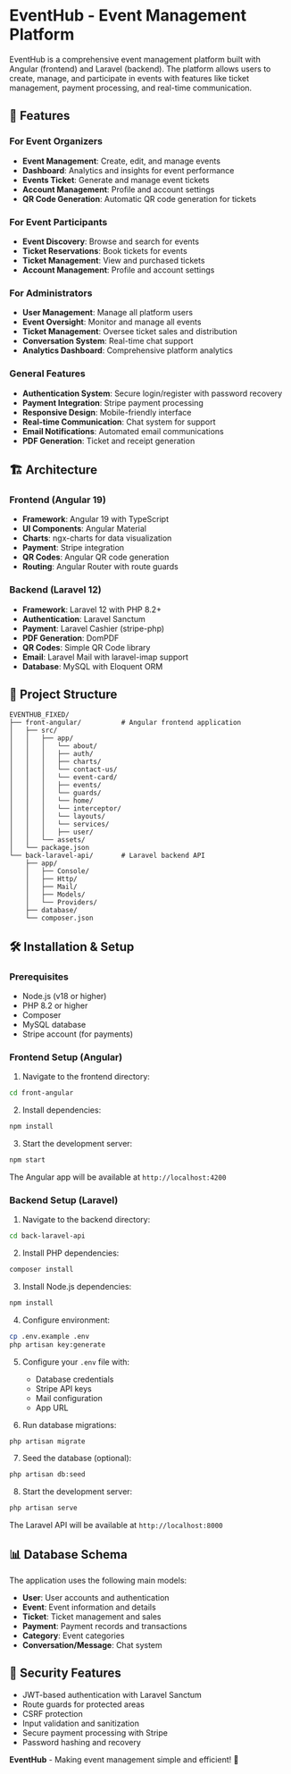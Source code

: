 # EventHub - Event Management Platform

EventHub is a comprehensive event management platform built with Angular (frontend) and Laravel (backend). The platform allows users to create, manage, and participate in events with features like ticket management, payment processing, and real-time communication.

## 🚀 Features

### For Event Organizers
- **Event Management**: Create, edit, and manage events
- **Dashboard**: Analytics and insights for event performance
- **Events Ticket**: Generate and manage event tickets
- **Account Management**: Profile and account settings
- **QR Code Generation**: Automatic QR code generation for tickets

### For Event Participants
- **Event Discovery**: Browse and search for events
- **Ticket Reservations**: Book tickets for events
- **Ticket Management**: View and purchased tickets
- **Account Management**: Profile and account settings

### For Administrators
- **User Management**: Manage all platform users
- **Event Oversight**: Monitor and manage all events
- **Ticket Management**: Oversee ticket sales and distribution
- **Conversation System**: Real-time chat support
- **Analytics Dashboard**: Comprehensive platform analytics

### General Features
- **Authentication System**: Secure login/register with password recovery
- **Payment Integration**: Stripe payment processing
- **Responsive Design**: Mobile-friendly interface
- **Real-time Communication**: Chat system for support
- **Email Notifications**: Automated email communications
- **PDF Generation**: Ticket and receipt generation

## 🏗️ Architecture

### Frontend (Angular 19)
- **Framework**: Angular 19 with TypeScript
- **UI Components**: Angular Material
- **Charts**: ngx-charts for data visualization
- **Payment**: Stripe integration
- **QR Codes**: Angular QR code generation
- **Routing**: Angular Router with route guards

### Backend (Laravel 12)
- **Framework**: Laravel 12 with PHP 8.2+
- **Authentication**: Laravel Sanctum
- **Payment**: Laravel Cashier (stripe-php) 
- **PDF Generation**: DomPDF
- **QR Codes**: Simple QR Code library
- **Email**: Laravel Mail with laravel-imap support
- **Database**: MySQL with Eloquent ORM

## 📁 Project Structure

```
EVENTHUB_FIXED/
├── front-angular/          # Angular frontend application
│   ├── src/
│   │   ├── app/
│   │   │   └── about/ 
│   │   │   ├── auth/       
│   │   │   ├── charts/     
│   │   │   └── contact-us/ 
│   │   │   └── event-card/ 
│   │   │   ├── events/    
│   │   │   └── guards/ 
│   │   │   └── home/ 
│   │   │   └── interceptor/ 
│   │   │   └── layouts/    
│   │   │   └── services/ 
│   │   │   ├── user/       
│   │   └── assets/         
│   └── package.json
└── back-laravel-api/       # Laravel backend API
    ├── app/
    │   ├── Console/       
    │   ├── Http/          
    │   ├── Mail/          
    │   ├── Models/        
    │   └── Providers/     
    ├── database/           
    └── composer.json
```

## 🛠️ Installation & Setup

### Prerequisites
- Node.js (v18 or higher)
- PHP 8.2 or higher
- Composer
- MySQL database
- Stripe account (for payments)

### Frontend Setup (Angular)

1. Navigate to the frontend directory:
```bash
cd front-angular
```

2. Install dependencies:
```bash
npm install
```

3. Start the development server:
```bash
npm start
```

The Angular app will be available at `http://localhost:4200`

### Backend Setup (Laravel)

1. Navigate to the backend directory:
```bash
cd back-laravel-api
```

2. Install PHP dependencies:
```bash
composer install
```

3. Install Node.js dependencies:
```bash
npm install
```

4. Configure environment:
```bash
cp .env.example .env
php artisan key:generate
```

5. Configure your `.env` file with:
   - Database credentials
   - Stripe API keys
   - Mail configuration
   - App URL

6. Run database migrations:
```bash
php artisan migrate
```

7. Seed the database (optional):
```bash
php artisan db:seed
```

8. Start the development server:
```bash
php artisan serve
```

The Laravel API will be available at `http://localhost:8000`

## 📊 Database Schema

The application uses the following main models:
- **User**: User accounts and authentication
- **Event**: Event information and details
- **Ticket**: Ticket management and sales
- **Payment**: Payment records and transactions
- **Category**: Event categories
- **Conversation/Message**: Chat system

## 🔐 Security Features

- JWT-based authentication with Laravel Sanctum
- Route guards for protected areas
- CSRF protection
- Input validation and sanitization
- Secure payment processing with Stripe
- Password hashing and recovery

**EventHub** - Making event management simple and efficient! 🎉 